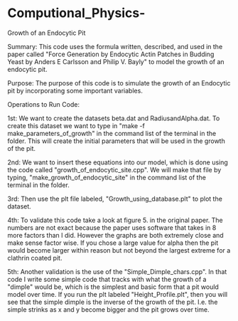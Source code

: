 # Computional_Physics-

Growth of an Endocytic Pit

Summary: This code uses the formula written, described, and used in the paper called "Force Generation by Endocytic Actin Patches in Budding Yeast by Anders E Carlsson and Philip V. Bayly" to model the growth of an endocytic pit. 

Purpose: The purpose of this code is to simulate the growth of an Endocytic pit by incorporating some important variables. 

Operations to Run Code:

1st: We want to create the datasets beta.dat and RadiusandAlpha.dat. To create this dataset we want to type in "make -f make_parameters_of_growth" in the command list of the terminal in the folder. This will create the initial parameters that will be used in the growth of the pit.

2nd: We want to insert these equations into our model, which is done using the code called "growth_of_endocytic_site.cpp". We will make that file by typing, "make_growth_of_endocytic_site" in the command list of the terminal in the folder.  

3rd: Then use the plt file labeled, "Growth_using_database.plt" to plot the dataset. 

4th: To validate this code take a look at  figure 5. in the original paper. The numbers are not  exact because the paper uses software that takes in 8 more factors than I did. However the graphs are both extremely close and make sense factor wise. If you chose a large value for alpha then the pit would become larger within reason but not beyond the largest extreme for a clathrin coated pit. 

5th: Another validation is the use of the "Simple_Dimple_chars.cpp". In that code I write some simple code that tracks with what the growth of a "dimple" would be, which is the  simplest and basic form that a pit would model over time. If you run the plt labeled "Height_Profile.plt", then you will see that the simple dimple is the inverse of the growth of the pit. I.e. the simple strinks as x and y become bigger and the pit grows over time.
